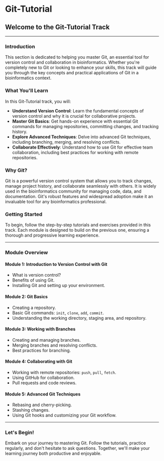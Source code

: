 # Git-Tutorial

## Welcome to the Git-Tutorial Track

---

### Introduction

This section is dedicated to helping you master Git, an essential tool for version control and collaboration in bioinformatics. Whether you're completely new to Git or looking to enhance your skills, this track will guide you through the key concepts and practical applications of Git in a bioinformatics context.

### What You'll Learn

In this Git-Tutorial track, you will:

- **Understand Version Control**: Learn the fundamental concepts of version control and why it is crucial for collaborative projects.
- **Master Git Basics**: Get hands-on experience with essential Git commands for managing repositories, committing changes, and tracking history.
- **Explore Advanced Techniques**: Delve into advanced Git techniques, including branching, merging, and resolving conflicts.
- **Collaborate Effectively**: Understand how to use Git for effective team collaboration, including best practices for working with remote repositories.

### Why Git?

Git is a powerful version control system that allows you to track changes, manage project history, and collaborate seamlessly with others. It is widely used in the bioinformatics community for managing code, data, and documentation. Git's robust features and widespread adoption make it an invaluable tool for any bioinformatics professional.

### Getting Started

To begin, follow the step-by-step tutorials and exercises provided in this track. Each module is designed to build on the previous one, ensuring a thorough and progressive learning experience.

---

### Module Overview

#### Module 1: Introduction to Version Control with Git
- What is version control?
- Benefits of using Git.
- Installing Git and setting up your environment.

#### Module 2: Git Basics
- Creating a repository.
- Basic Git commands: `init`, `clone`, `add`, `commit`.
- Understanding the working directory, staging area, and repository.

#### Module 3: Working with Branches
- Creating and managing branches.
- Merging branches and resolving conflicts.
- Best practices for branching.

#### Module 4: Collaborating with Git
- Working with remote repositories: `push`, `pull`, `fetch`.
- Using GitHub for collaboration.
- Pull requests and code reviews.

#### Module 5: Advanced Git Techniques
- Rebasing and cherry-picking.
- Stashing changes.
- Using Git hooks and customizing your Git workflow.

---

### Let's Begin!

Embark on your journey to mastering Git. Follow the tutorials, practice regularly, and don't hesitate to ask questions. Together, we'll make your learning journey both productive and enjoyable.

